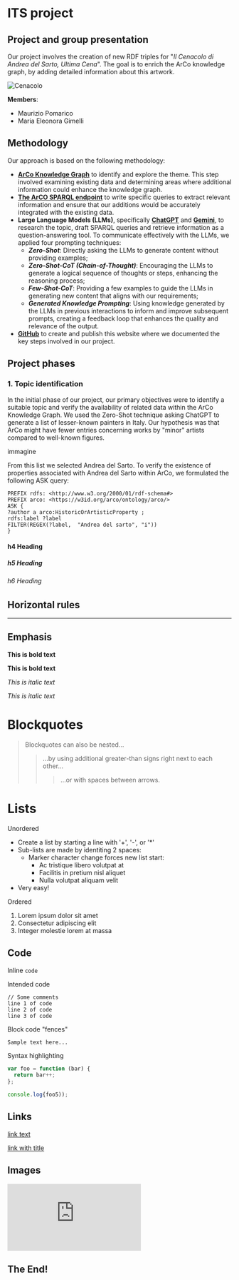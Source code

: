 # ITS project
## Project and group presentation 
Our project involves the creation of new RDF triples for "*Il Cenacolo di Andrea del Sarto, Ultima Cena*". The goal is to enrich the ArCo knowledge graph, by adding detailed information about this artwork. 

![Cenacolo](https://upload.wikimedia.org/wikipedia/commons/thumb/8/83/Andrea_del_Sarto_-_The_Last_Supper_-_WGA00389.jpg/1200px-Andrea_del_Sarto_-_The_Last_Supper_-_WGA00389.jpg)

**Members**:

+ Maurizio Pomarico
+ Maria Eleonora Gimelli


## Methodology
Our approach is based on the following methodology:

+ **[ArCo Knowledge Graph](http://wit.istc.cnr.it/arco/?lang=en)** to identify and explore the theme. This step involved examining existing data and determining areas where additional information could enhance the knowledge graph.
+ **[The ArCO SPARQL endpoint](https://dati.cultura.gov.it/sparql)** to write specific queries to extract relevant information and ensure that our additions would be accurately integrated with the existing data.
+ **Large Language Models (LLMs)**, specifically **[ChatGPT](https://chatgpt.com/)** and **[Gemini](https://gemini.google.com/app?hl=it)**, to research the topic, draft SPARQL queries and retrieve information as a question-answering tool.
To communicate effectively with the LLMs, we applied four prompting techniques:
    - **_Zero-Shot_**: Directly asking the LLMs to generate content without providing examples;
    - **_Zero-Shot-CoT (Chain-of-Thought)_**: Encouraging the LLMs to generate a logical sequence of thoughts or steps, enhancing the reasoning process;
    - **_Few-Shot-CoT_**: Providing a few examples to guide the LLMs in generating new content that aligns with our requirements;
    - **_Generated Knowledge Prompting_**: Using knowledge generated by the LLMs in previous interactions to inform and improve subsequent prompts, creating a feedback loop that enhances the quality and relevance of the output.
+ **[GitHub](https://github.com/)** to create and publish this website where we documented the key steps involved in our project. 

## Project phases
### 1. Topic identification 
In the initial phase of our project, our primary objectives were to identify a suitable topic and verify the availability of related data within the ArCo Knowledge Graph.
We used the Zero-Shot technique asking ChatGPT to generate a list of lesser-known painters in Italy. Our hypothesis was that ArCo might have fewer entries concerning works by "minor" artists compared to well-known figures.

immagine 

From this list we selected Andrea del Sarto. To verify the existence of properties associated with Andrea del Sarto within ArCo, we formulated the following ASK query:
``` PREFIX rdf: <http://www.w3.org/1999/02/22-rdf-syntax-ns#>
PREFIX rdfs: <http://www.w3.org/2000/01/rdf-schema#>
PREFIX arco: <https://w3id.org/arco/ontology/arco/>
ASK { 
?author a arco:HistoricOrArtisticProperty ;
rdfs:label ?label 
FILTER(REGEX(?label,  "Andrea del sarto", "i"))
}
```

 


#### h4 Heading
##### h5 Heading
###### h6 Heading


## Horizontal rules

___


## Emphasis

**This is bold text**

__This is bold text__

*This is italic text*

_This is italic text_


# Blockquotes

> Blockquotes can also be nested...
>> ...by using additional greater-than signs right next to each other...
> > > ...or with spaces between arrows.


# Lists

Unordered

+ Create a list by starting a line with '+', '-', or '*'
+ Sub-lists are made by identiting 2 spaces:
  - Marker character change forces new list start:
    * Ac tristique libero volutpat at
    * Facilitis in pretium nisl aliquet
    * Nulla volutpat aliquam velit
+ Very easy!

Ordered

1. Lorem ipsum dolor sit amet
2. Consectetur adipiscing elit
3. Integer molestie lorem at massa


## Code

Inline `code` 

Intended code

    // Some comments
    line 1 of code
    line 2 of code
    line 3 of code

Block code "fences"

```
Sample text here...
```

Syntax highlighting 

``` js
var foo = function (bar) {
  return bar++;
};

console.log{foo5));
```


## Links
[link text](http://dev.nodeca.com)

[link with title](http://nodeca.github.io/pica/demo/ "title text!")

## Images

![Minion](https://octodex.github.com/images/minion.pgn)

## The End!


   

